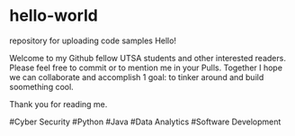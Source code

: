 # hello-world
repository for uploading code samples
Hello! 

Welcome to my Github fellow UTSA students and other interested readers. Please feel free to commit or to mention me in your Pulls. Together I hope we can collaborate and accomplish 1 goal: to tinker around and build soomething cool. 

Thank you for reading me.

#Cyber Security
#Python
#Java
#Data Analytics
#Software Development
